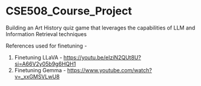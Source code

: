 # CSE508_Course_Project
Building an Art History quiz game that leverages the capabilities of LLM and Information Retrieval techniques


References used for finetuning - 

1. Finetuning LLaVA - https://youtu.be/eIziN2QUt8U?si=A66V2y05b9g6HQH1
2. Finetuning Gemma - https://www.youtube.com/watch?v=_xxGMSVLwU8
